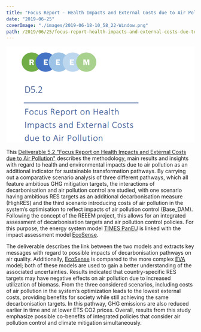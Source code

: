 ```yaml
---
title: "Focus Report - Health Impacts and External Costs due to Air Pollution"
date: "2019-06-25"
coverImage: "./images/2019-06-18-10_58_22-Window.png"
path: /2019/06/25/focus-report-health-impacts-and-external-costs-due-to-air-pollution/
---
```


![Focus report on health impacts](./images/2019-06-18-10_58_22-Window.png)

This [Deliverable 5.2 "Focus Report on Health Impacts and External Costs due to Air Pollution"](https://next.rl-institut.de/s/EjpzmScqKBKzCHe#pdfviewer) describes the methodology, main results and insights with regard to health and environmental impacts due to air pollution as an additional indicator for sustainable transformation pathways. By carrying out a comparative scenario analysis of three different pathways, which all feature ambitious GHG mitigation targets, the interactions of decarbonisation and air pollution control are studied, with one scenario having ambitious RES targets as an additional decarbonisation measure (HighRES) and the third scenario introducing costs of air pollution in the system’s optimisation to reflect impacts of air pollution control (Base\_DAM). Following the concept of the REEEM project, this allows for an integrated assessment of decarbonisation targets and air pollution control policies. For this purpose, the energy system model [TIMES PanEU](https://www.reeem.org/index.php/times/) is linked with the impact assessment model [EcoSense](https://www.reeem.org/index.php/ecosense/).

The deliverable describes the link between the two models and extracts key messages with regard to possible impacts of decarbonisation pathways on air quality. Additionally, [EcoSense](https://www.reeem.org/index.php/ecosense/) is compared to the more complex [EVA](https://www.reeem.org/index.php/eva/) model; both of these models are used to gain a better understanding of the associated uncertainties. Results indicated that country-specific RES targets may have negative effects on air pollution due to increased utilization of biomass. From the three considered scenarios, including costs of air pollution in the system’s optimization leads to the lowest external costs, providing benefits for society while still achieving the same decarbonisation targets. In this pathway, GHG emissions are also reduced earlier in time and at lower ETS CO2 prices. Overall, results from this study emphasize possible co-benefits of integrated policies that consider air pollution control and climate mitigation simultaneously.
